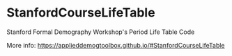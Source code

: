 # StanfordCourseLifeTable
Stanford Formal Demography Workshop's Period Life Table Code

More info: https://applieddemogtoolbox.github.io/#StanfordCourseLifeTable
